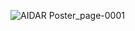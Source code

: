 
![AIDAR Poster_page-0001](https://github.com/engrharisijaz/AIDAR/assets/92294452/774ecc2c-09d7-42ef-b243-4561126b45b7)
